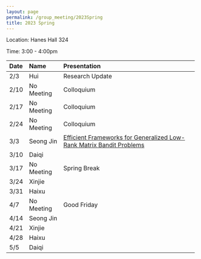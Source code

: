 ```yaml
---
layout: page
permalink: /group_meeting/2023Spring
title: 2023 Spring
---
```


Location: Hanes Hall 324

Time: 3:00 - 4:00pm



| Date    | Name       | Presentation |
| :----   | :----------------------|:------------ |
|  2/3   |  Hui | Research Update |
|  2/10  |  No Meeting   |    Colloquium |
|  2/17  |  No Meeting   |    Colloquium |
|  2/24  |  No Meeting   |    Colloquium |
|  3/3   |  Seong Jin |  [Efficient Frameworks for Generalized Low-Rank Matrix Bandit Problems](https://openreview.net/forum?id=6V4vRCbVA3J)  |
|  3/10  |  Daiqi |  |
|  3/17  |  No Meeting| Spring Break |
|  3/24  |  Xinjie |  |
|  3/31  |  Haixu |  |
|  4/7   |  No Meeting | Good Friday  |
|  4/14  |  Seong Jin ||
|  4/21  |  Xinjie |  |
|  4/28  |  Haixu  |  |
|  5/5   |  Daiqi  |  |